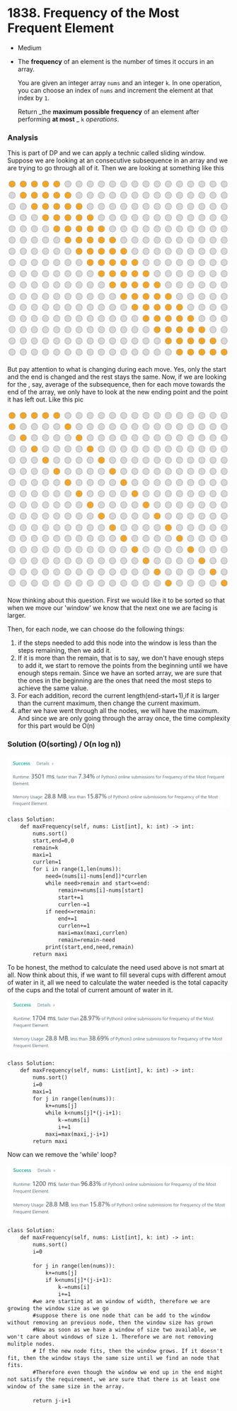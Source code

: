 # 1838. Frequency of the Most Frequent Element

* Medium
*   The **frequency** of an element is the number of times it occurs in an array.

    You are given an integer array `nums` and an integer `k`. In one operation, you can choose an index of `nums` and increment the element at that index by `1`.

    Return _the **maximum possible frequency** of an element after performing **at most** _ `k` _operations_.

### Analysis&#x20;

This is part of DP and we can apply a technic called sliding window. Suppose we are looking at an consecutive subsequence in an array and we are trying to go through all of it. Then we are looking at something like this

![from StackOverflow](<../.gitbook/assets/image (15) (1) (1).png>)

But pay attention to what is changing during each move. Yes, only the start and the end is changed and the rest stays the same. Now, if we are looking for the , say, average of the subsequence, then for each move towards the end of the array, we only have to look at the new ending point and the point it has left out. Like this pic

![](<../.gitbook/assets/image (16) (1) (1) (1) (1).png>)

Now thinking about this question. First we would like it to be sorted so that when we move our 'window' we know that the next one we are facing is larger.&#x20;

Then, for each node, we can choose do the following things:

1. if the steps needed to add this node into the window is less than the steps remaining, then we add it.&#x20;
2. If it is more than the remain, that is to say, we don't have enough steps to add it, we start to remove the points from the beginning until we have enough steps remain. Since we have an sorted array, we are sure that the ones in the beginning are the ones that need the most steps to achieve the same value.&#x20;
3. For each addition, record the current length(end-start+1),if it is larger than the current maximum, then change the current maximum.&#x20;
4. after we have went through all the nodes, we will have the maximum. And since we are only going through the array once, the time complexity for this part would be O(n)

### Solution (O(sorting)  /  O(n log n))

![](<../.gitbook/assets/image (11) (1) (1).png>)

```
class Solution:
    def maxFrequency(self, nums: List[int], k: int) -> int:
        nums.sort()
        start,end=0,0
        remain=k
        maxi=1
        currlen=1
        for i in range(1,len(nums)):
            need=(nums[i]-nums[end])*currlen
            while need>remain and start<=end:
                remain+=nums[i]-nums[start]
                start+=1
                currlen-=1
            if need<=remain:
                end+=1
                currlen+=1
                maxi=max(maxi,currlen)
                remain=remain-need
            print(start,end,need,remain)
        return maxi
```

To be honest, the method to calculate the need used above is not smart at all. Now think about this, if we want to fill several cups with different amout of water in it, all we need to calculate the water needed is the total capacity of the cups and the total of current amount of water in it.&#x20;

![](<../.gitbook/assets/image (5) (1) (1) (1) (1) (1).png>)

```
class Solution:
    def maxFrequency(self, nums: List[int], k: int) -> int:
        nums.sort()
        i=0
        maxi=1
        for j in range(len(nums)):
            k+=nums[j]
            while k<nums[j]*(j-i+1):
                k-=nums[i]
                i+=1
            maxi=max(maxi,j-i+1)
        return maxi
```

Now can we remove the 'while' loop?

![](<../.gitbook/assets/image (12) (1) (1) (1).png>)

```
class Solution:
    def maxFrequency(self, nums: List[int], k: int) -> int:
        nums.sort()
        i=0

        for j in range(len(nums)):
            k+=nums[j]
            if k<nums[j]*(j-i+1):
                k-=nums[i]
                i+=1
        #we are starting at an window of width, therefore we are growing the window size as we go 
        #suppose there is one node that can be add to the window without removing an previous node, then the window size has grown
        #Now as soon as we have a window of size two available, we won't care about windows of size 1. Therefore we are not removing mulitple nodes. 
        # If the new node fits, then the window grows. If it doesn't fit, then the window stays the same size until we find an node that fits. 
        #Therefore even though the window we end up in the end might not satisfy the requirement, we are sure that there is at least one window of the same size in the array.
        
        return j-i+1
```
